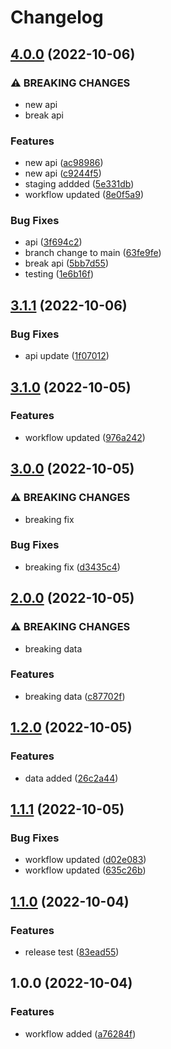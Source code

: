 # Changelog

## [4.0.0](https://github.com/mithRabbit/testConventionalcommit/compare/v3.1.1...v4.0.0) (2022-10-06)


### ⚠ BREAKING CHANGES

* new api
* break api

### Features

* new api ([ac98986](https://github.com/mithRabbit/testConventionalcommit/commit/ac98986cfa729f36be512c1f7dfe0288f3e1e7e6))
* new api ([c9244f5](https://github.com/mithRabbit/testConventionalcommit/commit/c9244f51cf9c4bb1d0c27a4b5f2e56d25d62539d))
* staging addded ([5e331db](https://github.com/mithRabbit/testConventionalcommit/commit/5e331dba97600ee6390cad0372d35b823131121f))
* workflow updated ([8e0f5a9](https://github.com/mithRabbit/testConventionalcommit/commit/8e0f5a941e55576b78cd224ccbe2eebf641375ea))


### Bug Fixes

* api ([3f694c2](https://github.com/mithRabbit/testConventionalcommit/commit/3f694c2d15dff9106a48336dcab2f557fd4af687))
* branch change to main ([63fe9fe](https://github.com/mithRabbit/testConventionalcommit/commit/63fe9fe14606e44a7879c78510b1f24d332b5e2b))
* break api ([5bb7d55](https://github.com/mithRabbit/testConventionalcommit/commit/5bb7d552f74c0545bf8098cb34156e4859c24f78))
* testing ([1e6b16f](https://github.com/mithRabbit/testConventionalcommit/commit/1e6b16f6aaa393e8247e43a8d45e07855b662f77))

## [3.1.1](https://github.com/mithRabbit/testConventionalcommit/compare/v3.1.0...v3.1.1) (2022-10-06)


### Bug Fixes

* api update ([1f07012](https://github.com/mithRabbit/testConventionalcommit/commit/1f07012cd29555a1a2a23da4d181fdb9e33651b9))

## [3.1.0](https://github.com/mithRabbit/testConventionalcommit/compare/v3.0.0...v3.1.0) (2022-10-05)


### Features

* workflow updated ([976a242](https://github.com/mithRabbit/testConventionalcommit/commit/976a2427b3064eda1a36f4ce7f2b842e26ae478c))

## [3.0.0](https://github.com/mithRabbit/testConventionalcommit/compare/v2.0.0...v3.0.0) (2022-10-05)


### ⚠ BREAKING CHANGES

* breaking fix

### Bug Fixes

* breaking fix ([d3435c4](https://github.com/mithRabbit/testConventionalcommit/commit/d3435c4c36bb6794c8933793f79bfdb93593b343))

## [2.0.0](https://github.com/mithRabbit/testConventionalcommit/compare/v1.2.0...v2.0.0) (2022-10-05)


### ⚠ BREAKING CHANGES

* breaking data

### Features

* breaking data ([c87702f](https://github.com/mithRabbit/testConventionalcommit/commit/c87702f1aa0350800ae992a242de08edb4e81664))

## [1.2.0](https://github.com/mithRabbit/testConventionalcommit/compare/v1.1.1...v1.2.0) (2022-10-05)


### Features

* data added ([26c2a44](https://github.com/mithRabbit/testConventionalcommit/commit/26c2a44a6485c44cc18069d2c03b2f22d1a0696d))

## [1.1.1](https://github.com/mithRabbit/testConventionalcommit/compare/v1.1.0...v1.1.1) (2022-10-05)


### Bug Fixes

* workflow updated ([d02e083](https://github.com/mithRabbit/testConventionalcommit/commit/d02e0833ed1e473dcbff36fc1778c63bc75fe5a4))
* workflow updated ([635c26b](https://github.com/mithRabbit/testConventionalcommit/commit/635c26b61904dfdaa5d68e30e3bada7566d9dca6))

## [1.1.0](https://github.com/mithRabbit/testConventionalcommit/compare/v1.0.0...v1.1.0) (2022-10-04)


### Features

* release test ([83ead55](https://github.com/mithRabbit/testConventionalcommit/commit/83ead5565e4b95dc31cb818a2218331c768c4b08))

## 1.0.0 (2022-10-04)


### Features

* workflow added ([a76284f](https://github.com/mithRabbit/testConventionalcommit/commit/a76284fa7504afc2456823aca037a944c62c383e))
